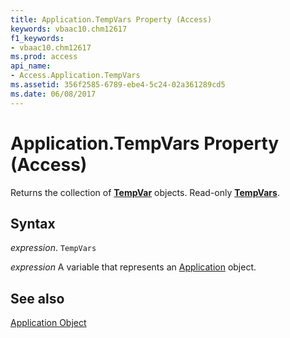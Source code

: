 ```yaml
---
title: Application.TempVars Property (Access)
keywords: vbaac10.chm12617
f1_keywords:
- vbaac10.chm12617
ms.prod: access
api_name:
- Access.Application.TempVars
ms.assetid: 356f2585-6789-ebe4-5c24-02a361289cd5
ms.date: 06/08/2017
---
```



# Application.TempVars Property (Access)

Returns the collection of  **[TempVar](Access.TempVar.md)** objects. Read-only **[TempVars](Access.TempVars.md)**.


## Syntax

 _expression_. `TempVars`

 _expression_ A variable that represents an [Application](./Access.Application.md) object.


## See also


[Application Object](Access.Application.md)

